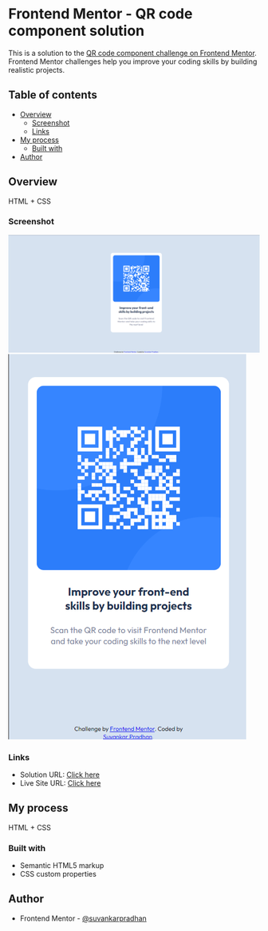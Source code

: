 # Frontend Mentor - QR code component solution

This is a solution to the [QR code component challenge on Frontend Mentor](https://www.frontendmentor.io/challenges/qr-code-component-iux_sIO_H). Frontend Mentor challenges help you improve your coding skills by building realistic projects.

## Table of contents

- [Overview](#overview)
  - [Screenshot](#screenshot)
  - [Links](#links)
- [My process](#my-process)
  - [Built with](#built-with)
- [Author](#author)

## Overview

HTML + CSS

### Screenshot

![desktop-img](./screenshot/desktop.png)
![mobile-img](./screenshot/mobile.png)

### Links

- Solution URL: [Click here](https://github.com/suvankarpradhan/qr-code-component-main.git)
- Live Site URL: [Click here](https://suvankarpradhan.github.io/qr-code-component-main.git)

## My process

HTML + CSS

### Built with

- Semantic HTML5 markup
- CSS custom properties

## Author

- Frontend Mentor - [@suvankarpradhan](https://www.frontendmentor.io/profile/suvankarpradhan)
